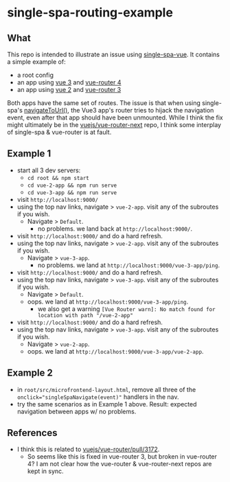 # single-spa-routing-example

## What

This repo is intended to illustrate an issue using [single-spa-vue](https://github.com/single-spa/single-spa-vue). It contains a simple example of:

- a root config
- an app using [vue 3](https://v3.vuejs.org/guide/) and [vue-router 4](https://next.router.vuejs.org/guide/)
- an app using [vue 2](https://vuejs.org/v2/guide/) and [vue-router 3](https://router.vuejs.org/guide/)

Both apps have the same set of routes. The issue is that when using single-spa's [navigateToUrl()](https://single-spa.js.org/docs/api/#navigatetourl), the Vue3 app's router tries to hijack the navigation event, even after that app should have been unmounted.
While I think the fix might ultimately be in the [vuejs/vue-router-next](https://github.com/vuejs/vue-router-next) repo, I think some interplay of single-spa & vue-router is at fault.

## Example 1

- start all 3 dev servers:
  - `cd root && npm start`
  - `cd vue-2-app && npm run serve`
  - `cd vue-3-app && npm run serve`
- visit `http://localhost:9000/`
- using the top nav links, navigate > `vue-2-app`. visit any of the subroutes if you wish.
  - Navigate > `Default`.
    - no problems. we land back at `http://localhost:9000/`.
- visit `http://localhost:9000/` and do a hard refresh.
- using the top nav links, navigate > `vue-2-app`. visit any of the subroutes if you wish.
  - Navigate > `vue-3-app`.
    - no problems. we land at `http://localhost:9000/vue-3-app/ping`.
- visit `http://localhost:9000/` and do a hard refresh.
- using the top nav links, navigate > `vue-3-app`. visit any of the subroutes if you wish.
  - Navigate > `Default`.
  - oops. we land at `http://localhost:9000/vue-3-app/ping`.
    - we also get a warning `[Vue Router warn]: No match found for location with path "/vue-2-app"`
- visit `http://localhost:9000/` and do a hard refresh.
- using the top nav links, navigate > `vue-3-app`. visit any of the subroutes if you wish.
  - Navigate > `vue-2-app`.
  - oops. we land at `http://localhost:9000/vue-3-app/vue-2-app`.

## Example 2

- in `root/src/microfrontend-layout.html`, remove all three of the `onclick="singleSpaNavigate(event)"` handlers in the nav.
- try the same scenarios as in Example 1 above. Result: expected navigation between apps w/ no problems.

## References

- I think this is related to [vuejs/vue-router/pull/3172](https://github.com/vuejs/vue-router/pull/3172).
  - So seems like this is fixed in vue-router 3, but broken in vue-router 4? I am not clear how the vue-router & vue-router-next repos are kept in sync.